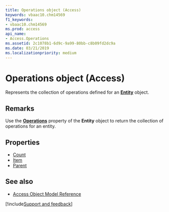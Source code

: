 ```yaml
---
title: Operations object (Access)
keywords: vbaac10.chm14569
f1_keywords:
- vbaac10.chm14569
ms.prod: access
api_name:
- Access.Operations
ms.assetid: 2c1078b1-6d9c-9a99-80bb-c8b09fd2dc9a
ms.date: 03/21/2019
ms.localizationpriority: medium
---
```



# Operations object (Access)

Represents the collection of operations defined for an **[Entity](Access.Entity.md)** object.


## Remarks

Use the **[Operations](Access.Entity.Operations.md)** property of the **Entity** object to return the collection of operations for an entity.


## Properties

- [Count](Access.Operations.Count.md)
- [Item](Access.Operations.Item.md)
- [Parent](Access.Operations.Parent.md)

## See also

- [Access Object Model Reference](overview/Access/object-model.md)


[!include[Support and feedback](~/includes/feedback-boilerplate.md)]